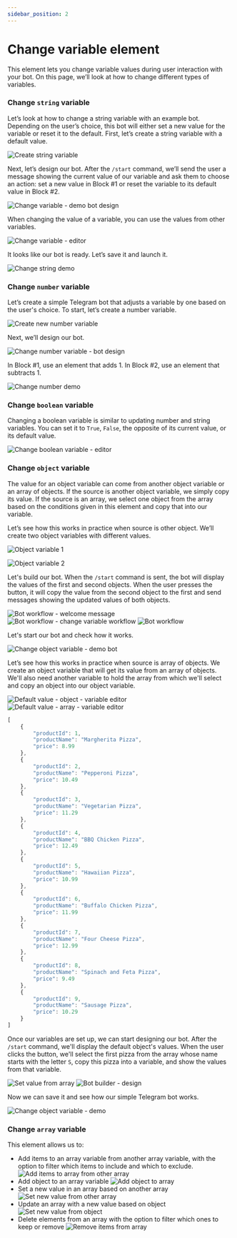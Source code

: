 ```yaml
---
sidebar_position: 2
---
```

# Change variable element

This element lets you change variable values during user interaction with your bot. On this page, we’ll look at how to change different types of variables.

### Change `string` variable

Let’s look at how to change a string variable with an example bot. Depending on the user’s choice, this bot will either set a new value for the variable or reset it to the default. First, let’s create a string variable with a default value.

![Create string variable](./img/change-variable/string-create-variable.PNG)

Next, let’s design our bot. After the `/start` command, we’ll send the user a message showing the current value of our variable and ask them to choose an action: set a new value in Block #1 or reset the variable to its default value in Block #2.

![Change variable - demo bot design](./img/change-variable/string-change-variable-bot-config.PNG)

When changing the value of a variable, you can use the values from other variables.

![Change variable - editor](./img/change-variable/string-change-new-value-editor.PNG)

It looks like our bot is ready. Let’s save it and launch it.

![Change string demo](./img/change-variable/string-change-demo.gif)

### Change `number` variable

Let’s create a simple Telegram bot that adjusts a variable by one based on the user's choice. To start, let’s create a number variable.

![Create new number variable](./img/change-variable/number-new-variable.PNG)

Next, we’ll design our bot.

![Change number variable - bot design](./img/change-variable/number-demo-bot-design.PNG)

In Block #1, use an element that adds 1. In Block #2, use an element that subtracts 1.

![Change number demo](./img/change-variable/number-change-demo.gif)

### Change `boolean` variable

Changing a boolean variable is similar to updating number and string variables. You can set it to `True`, `False`, the opposite of its current value, or its default value.

![Change boolean variable - editor](./img/change-variable/boolean-editor.PNG)

### Change `object` variable

The value for an object variable can come from another object variable or an array of objects. If the source is another object variable, we simply copy its value. If the source is an array, we select one object from the array based on the conditions given in this element and copy that into our variable.

Let’s see how this works in practice when source is other object. We’ll create two object variables with different values.

![Object variable 1](./img/change-variable/object-var1.PNG)

![Object variable 2](./img/change-variable/object-var2.PNG)

Let's build our bot. When the `/start` command is sent, the bot will display the values of the first and second objects. When the user presses the button, it will copy the value from the second object to the first and send messages showing the updated values of both objects.

![Bot workflow - welcome message](./img/change-variable/object-bot-workflow-welocame-message.PNG)
![Bot workflow - change variable workflow](./img/change-variable/object-bot-workflow-change-object-variable-editor.PNG)
![Bot workflow](./img/change-variable/object-bot-workflow.PNG)

Let's start our bot and check how it works.

![Change object variable - demo bot](./img/change-variable/change-object-demo1.gif)

Let’s see how this works in practice when source is array of objects. We create an object variable that will get its value from an array of objects. We'll also need another variable to hold the array from which we'll select and copy an object into our object variable.

![Default value - object - variable editor](./img/change-variable/object-var-default-value.PNG)
![Default value - array - variable editor](./img/change-variable/object-var-array-default-value.PNG)

```js title="Default value - Array variable"
[
    {
        "productId": 1,
        "productName": "Margherita Pizza",
        "price": 8.99
    },
    {
        "productId": 2,
        "productName": "Pepperoni Pizza",
        "price": 10.49
    },
    {
        "productId": 3,
        "productName": "Vegetarian Pizza",
        "price": 11.29
    },
    {
        "productId": 4,
        "productName": "BBQ Chicken Pizza",
        "price": 12.49
    },
    {
        "productId": 5,
        "productName": "Hawaiian Pizza",
        "price": 10.99
    },
    {
        "productId": 6,
        "productName": "Buffalo Chicken Pizza",
        "price": 11.99
    },
    {
        "productId": 7,
        "productName": "Four Cheese Pizza",
        "price": 12.99
    },
    {
        "productId": 8,
        "productName": "Spinach and Feta Pizza",
        "price": 9.49
    },
    {
        "productId": 9,
        "productName": "Sausage Pizza",
        "price": 10.29
    }
]
```

Once our variables are set up, we can start designing our bot. After the `/start` command, we'll display the default object's values. When the user clicks the button, we'll select the first pizza from the array whose name starts with the letter `S`, copy this pizza into a variable, and show the values from that variable.

![Set value from array](./img/change-variable/object-set-value-from-array.PNG)
![Bot builder - design](./img/change-variable/object-array-bot-builder.PNG)

Now we can save it and see how our simple Telegram bot works.

![Change object variable - demo](./img/change-variable/object-change-var-demo2.gif)


### Change `array` variable

This element allows us to:

- Add items to an array variable from another array variable, with the option to filter which items to include and which to exclude.
![Add items to array from other array](./img/change-variable/array-change-add-items-to-array.PNG)
- Add object to an array variable
![Add object to array](./img/change-variable/array-add-object.PNG)
- Set a new value in an array based on another array
![Set new value from other array](./img/change-variable/array-set-new-value1.PNG)
- Update an array with a new value based on object
![Set new value from object](./img/change-variable/array-set-new-value2.PNG)
- Delete elements from an array with the option to filter which ones to keep or remove
![Remove items from array](./img/change-variable/array-remove-items.PNG)
